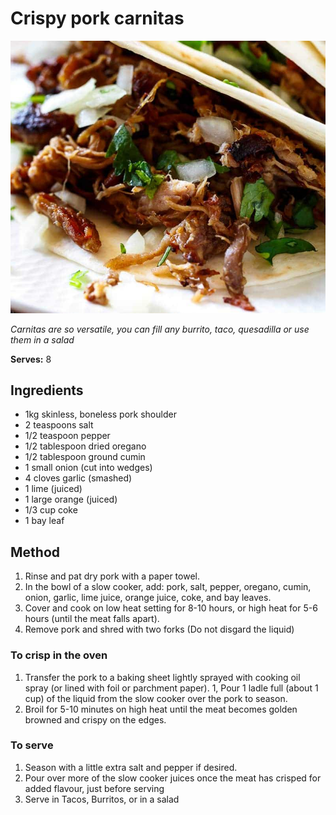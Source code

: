 # Crispy pork carnitas

![Crispy pork carnitase](resources/carnitas.png)

*Carnitas are so versatile, you can fill any burrito, taco, quesadilla or use them in a salad*

**Serves:** 8

## Ingredients
- 1kg skinless, boneless pork shoulder
- 2 teaspoons salt
- 1/2 teaspoon pepper
- 1/2 tablespoon dried oregano 
- 1/2 tablespoon ground cumin
- 1 small onion (cut into wedges)
- 4 cloves garlic (smashed)
- 1 lime (juiced)
- 1 large orange (juiced)
- 1/3 cup coke
- 1 bay leaf

## Method
1. Rinse and pat dry pork with a paper towel.
1. In the bowl of a slow cooker, add: pork, salt, pepper, oregano, cumin, onion, garlic, lime juice, orange juice, coke, and bay leaves.
1. Cover and cook on low heat setting for 8-10 hours, or high heat for 5-6 hours (until the meat falls apart).
1. Remove pork and shred with two forks (Do not disgard the liquid)

### To crisp in the oven
1. Transfer the pork to a baking sheet lightly sprayed with cooking oil spray (or lined with foil or parchment paper).
1, Pour 1 ladle full (about 1 cup) of the liquid from the slow cooker over the pork to season. 
1. Broil for 5-10 minutes on high heat until the meat becomes golden browned and crispy on the edges.

### To serve
1. Season with a little extra salt and pepper if desired. 
1. Pour over more of the slow cooker juices once the meat has crisped for added flavour, just before serving
1. Serve in Tacos, Burritos, or in a salad